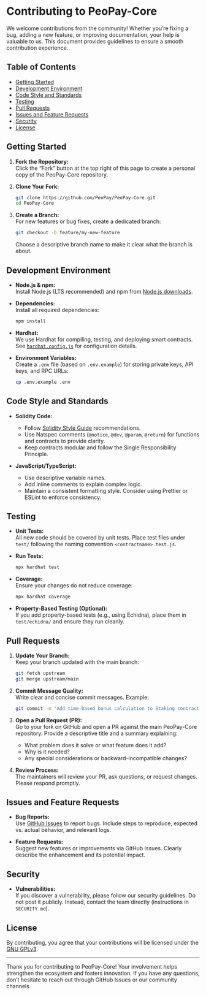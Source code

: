 # Contributing to PeoPay-Core

We welcome contributions from the community! Whether you’re fixing a bug, adding a new feature, or improving documentation, your help is valuable to us. This document provides guidelines to ensure a smooth contribution experience.

## Table of Contents
- [Getting Started](#getting-started)
- [Development Environment](#development-environment)
- [Code Style and Standards](#code-style-and-standards)
- [Testing](#testing)
- [Pull Requests](#pull-requests)
- [Issues and Feature Requests](#issues-and-feature-requests)
- [Security](#security)
- [License](#license)

## Getting Started
1. **Fork the Repository:**  
   Click the “Fork” button at the top right of this page to create a personal copy of the PeoPay-Core repository.

2. **Clone Your Fork:**  
   ```bash
   git clone https://github.com/PeoPay/PeoPay-Core.git
   cd PeoPay-Core
   ```

3. **Create a Branch:**  
   For new features or bug fixes, create a dedicated branch:
   ```bash
   git checkout -b feature/my-new-feature
   ```
   
   Choose a descriptive branch name to make it clear what the branch is about.

## Development Environment
- **Node.js & npm:**  
  Install Node.js (LTS recommended) and npm from [Node.js downloads](https://nodejs.org/en/download/).
  
- **Dependencies:**  
  Install all required dependencies:
  ```bash
  npm install
  ```

- **Hardhat:**  
  We use Hardhat for compiling, testing, and deploying smart contracts. See [`hardhat.config.js`](../hardhat.config.js) for configuration details.

- **Environment Variables:**  
  Create a `.env` file (based on `.env.example`) for storing private keys, API keys, and RPC URLs:
  ```bash
  cp .env.example .env
  ```

## Code Style and Standards
- **Solidity Code:**  
  - Follow [Solidity Style Guide](https://docs.soliditylang.org/en/latest/style-guide.html) recommendations.
  - Use Natspec comments (`@notice`, `@dev`, `@param`, `@return`) for functions and contracts to provide clarity.
  - Keep contracts modular and follow the Single Responsibility Principle.

- **JavaScript/TypeScript:**  
  - Use descriptive variable names.
  - Add inline comments to explain complex logic.
  - Maintain a consistent formatting style. Consider using Prettier or ESLint to enforce consistency.

## Testing
- **Unit Tests:**  
  All new code should be covered by unit tests. Place test files under `test/` following the naming convention `<contractname>.test.js`.

- **Run Tests:**  
  ```bash
  npx hardhat test
  ```

- **Coverage:**  
  Ensure your changes do not reduce coverage:
  ```bash
  npx hardhat coverage
  ```

- **Property-Based Testing (Optional):**  
  If you add property-based tests (e.g., using Echidna), place them in `test/echidna/` and ensure they run cleanly.

## Pull Requests
1. **Update Your Branch:**  
   Keep your branch updated with the main branch:
   ```bash
   git fetch upstream
   git merge upstream/main
   ```

2. **Commit Message Quality:**  
   Write clear and concise commit messages. Example:
   ```bash
   git commit -m "Add time-based bonus calculation to Staking contract"
   ```

3. **Open a Pull Request (PR):**  
   Go to your fork on GitHub and open a PR against the main PeoPay-Core repository. Provide a descriptive title and a summary explaining:
   - What problem does it solve or what feature does it add?
   - Why is it needed?
   - Any special considerations or backward-incompatible changes?

4. **Review Process:**  
   The maintainers will review your PR, ask questions, or request changes. Please respond promptly.

## Issues and Feature Requests
- **Bug Reports:**  
  Use [GitHub Issues](https://github.com/PeoPay/PeoPay-Core/issues) to report bugs. Include steps to reproduce, expected vs. actual behavior, and relevant logs.

- **Feature Requests:**  
  Suggest new features or improvements via GitHub Issues. Clearly describe the enhancement and its potential impact.

## Security
- **Vulnerabilities:**  
  If you discover a vulnerability, please follow our security guidelines. Do not post it publicly. Instead, contact the team directly (instructions in `SECURITY.md`).

## License
By contributing, you agree that your contributions will be licensed under the [GNU GPLv3](https://www.gnu.org/licenses/gpl-3.0.en.html).

---

Thank you for contributing to PeoPay-Core! Your involvement helps strengthen the ecosystem and fosters innovation. If you have any questions, don’t hesitate to reach out through GitHub Issues or our community channels.
